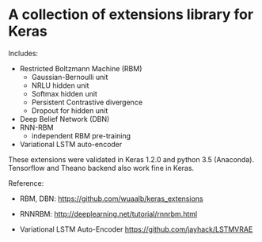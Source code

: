 # A collection of extensions library for Keras

Includes:

 - Restricted Boltzmann Machine (RBM)
   - Gaussian-Bernoulli unit
   - NRLU hidden unit
   - Softmax hidden unit
   - Persistent Contrastive divergence
   - Dropout for hidden unit
 - Deep Belief Network (DBN)
 - RNN-RBM
   - independent RBM pre-training
 - Variational LSTM auto-encoder
 
These extensions were validated in Keras 1.2.0 and python 3.5 (Anaconda).
Tensorflow and Theano backend also work fine in Keras.

Reference:

- RBM, DBN:
 https://github.com/wuaalb/keras_extensions

- RNNRBM:
 http://deeplearning.net/tutorial/rnnrbm.html

- Variational LSTM Auto-Encoder
 https://github.com/jayhack/LSTMVRAE
